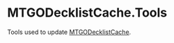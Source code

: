 # MTGODecklistCache.Tools
Tools used to update [MTGODecklistCache](https://github.com/Badaro/MTGODecklistCache).
